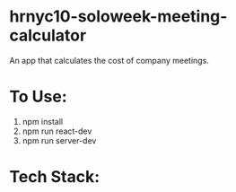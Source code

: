 # hrnyc10-soloweek-meeting-calculator
An app that calculates the cost of company meetings.

# To Use:
1. npm install
2. npm run react-dev
3. npm run server-dev

# Tech Stack:
